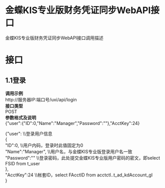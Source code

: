 # 金蝶KIS专业版财务凭证同步WebAPI接口
金蝶KIS专业版财务凭证同步WebAPI接口调用描述
# 接口
## 1.1登录
**调用示例**  
http://服务器IP:端口号/uxi/api/login  
**接口类型**  
POST  
**参数格式及说明**  
{"user":{"ID":0,"Name":"Manager","Password":""},"AcctKey":24} 

{"user":                     \\\\登录用户信息  
    {  
        "ID":0,              \\\\用户内码，登录时此值固定为0   
        "Name":"Manager",    \\\\用户名，与金蝶KIS专业版登录用户名一致  
        "Password":""        \\\\登录密码，此处提交金蝶KIS专业版用户密码的密文，即select FSID from t_user  
    },  
 "AcctKey":24                \\\\帐套ID，select FAcctID from acctctl..t_ad_kdAccount_gl   
}  

